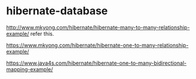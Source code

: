 # hibernate-database

http://www.mkyong.com/hibernate/hibernate-many-to-many-relationship-example/
refer this.

https://www.mkyong.com/hibernate/hibernate-one-to-many-relationship-example/

https://www.java4s.com/hibernate/hibernate-one-to-many-bidirectional-mapping-example/
